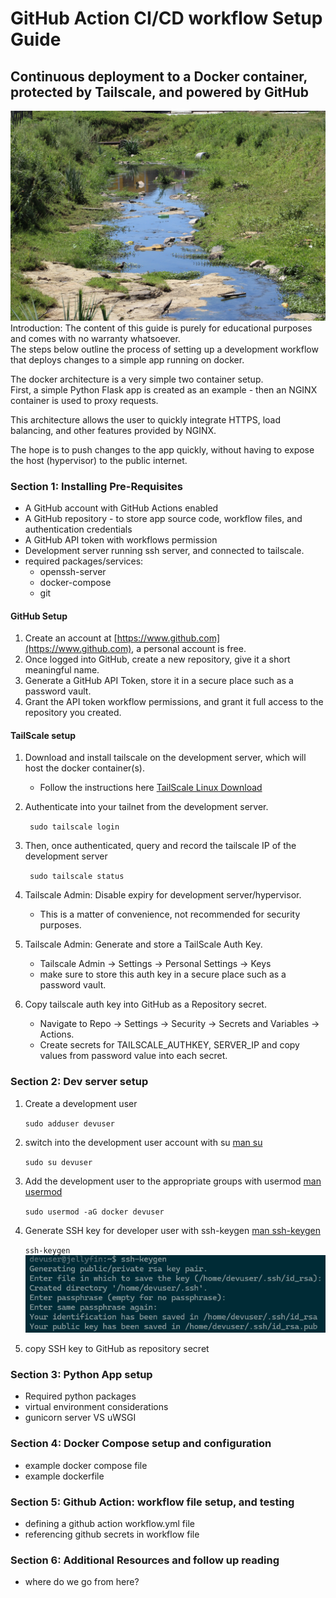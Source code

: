 # GitHub Action CI/CD workflow Setup Guide #
## Continuous deployment to a Docker container, protected by Tailscale, and powered by GitHub ##
![Let your development flow!](/docs/assets/flow.jpg "riverflow")
Introduction: The content of this guide is purely for educational purposes and comes with no warranty whatsoever.  
The steps below outline the process of setting up a development workflow that deploys changes to a simple app running on docker.  

The docker architecture is a very simple two container setup.   
First, a simple Python Flask app is created as an example - then an NGINX container is used to proxy requests.  

This architecture allows the user to quickly integrate HTTPS, load balancing, and other features provided by NGINX.  

The hope is to push changes to the app quickly, without having to expose the host (hypervisor) to the public internet.  


### Section 1: Installing Pre-Requisites ###
- A GitHub account with GitHub Actions enabled
- A GitHub repository - to store app source code, workflow files, and authentication credentials
- A GitHub API token with workflows permission
- Development server running ssh server, and connected to tailscale.  
- required packages/services:  
	- openssh-server  
	- docker-compose  
	- git


#### GitHub Setup ####
1. Create an account at [https://www.github.com](https://www.github.com), a personal account is free.
2. Once logged into GitHub, create a new repository, give it a short meaningful name.
3. Generate a GitHub API Token, store it in a secure place such as a password vault.
4. Grant the API token workflow permissions, and grant it full access to the repository you created.


#### TailScale setup ####
1. Download and install tailscale on the development server, which will host the docker container(s).
	- Follow the instructions here [TailScale Linux Download](https://tailscale.com/download/linux)
2. Authenticate into your tailnet from the development server.

	``` sudo tailscale login```

3. Then, once authenticated, query and record the tailscale IP of the development server

	``` sudo tailscale status```

4. Tailscale Admin: Disable expiry for development server/hypervisor.
	- This is a matter of convenience, not recommended for security purposes.
5. Tailscale Admin: Generate and store a TailScale Auth Key.
	- Tailscale Admin -> Settings -> Personal Settings -> Keys
	- make sure to store this auth key in a secure place such as a password vault.
6. Copy tailscale auth key into GitHub as a Repository secret.
	- Navigate to Repo -> Settings -> Security -> Secrets and Variables -> Actions.
	- Create secrets for TAILSCALE_AUTHKEY, SERVER_IP and copy values from password value into each secret.

### Section 2: Dev server setup ###
1. Create a development user
	
	```sudo adduser devuser```

2. switch into the development user account with su [man su](https://man7.org/linux/man-pages/man1/su.1.html)

	```sudo su devuser```
3. Add the development user to the appropriate groups with usermod [man usermod]()
	
	```sudo usermod -aG docker devuser```

4. Generate SSH key for developer user with ssh-keygen [man ssh-keygen](https://man7.org/linux/man-pages/man1/ssh-keygen.1.html)

	```ssh-keygen```
![ssh-keygen used to generate a new pub/priv key pair](/docs/assets/ssh-keygen1.png "ssh-keygen-results")
5. copy SSH key to GitHub as repository secret
 
### Section 3: Python App setup ###
- Required python packages
- virtual environment considerations
- gunicorn server VS uWSGI

### Section 4: Docker Compose setup and configuration ###
- example docker compose file  
- example dockerfile  

### Section 5: Github Action: workflow file setup, and testing ###
- defining a github action workflow.yml file  
- referencing github secrets in workflow file  

### Section 6: Additional Resources and follow up reading ###
- where do we go from here?  



